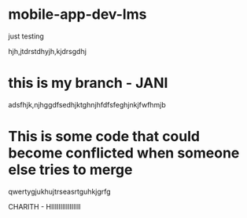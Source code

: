 # mobile-app-dev-lms

just testing

hjh,jtdrstdhyjh,kjdrsgdhj

# this is my branch - JANI

adsfhjk,njhggdfsedhjktghnjhfdfsfeghjnkjfwfhmjb


# This is some code that could become conflicted when someone else tries to merge


qwertygjukhujtrseasrtguhkjgrfg

CHARITH - HIIIIIIIIIIIIIIII